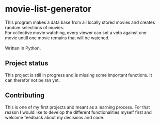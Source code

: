# movie-list-generator
This program makes a data base from all locally stored movies and creates random selections of movies. <br>
For collective movie watching, every viewer can set a veto against one movie untill one movie remains that will be watched. 
<br><br>Written in Python. 

## Project status

This project is still in progress and is missing some important functions. It can therefor not be ran yet. 

## Contributing

This is one of my first projects and meant as a learning process. For that reason I would like to develop the different functionalities myself first and welcome feedback about my decisions and code.

